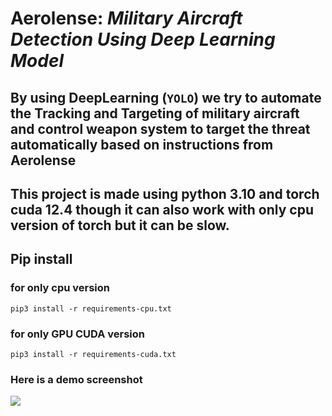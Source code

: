 # Aerolense: <i> Military Aircraft Detection Using Deep Learning Model </i>

## By using DeepLearning (<code>YOLO</code>) we try to automate the **Tracking** and **Targeting** of military aircraft and control weapon system to target the threat automatically based on instructions from Aerolense

## This project is made using python 3.10 and torch cuda 12.4 though it can also work with only cpu version of torch but it can be slow.

## Pip install 
### for only cpu version
```pip3 install -r requirements-cpu.txt```
### for only GPU CUDA version
```pip3 install -r requirements-cuda.txt```

### Here is a demo screenshot
<img src="sample-screenshot.png" />
